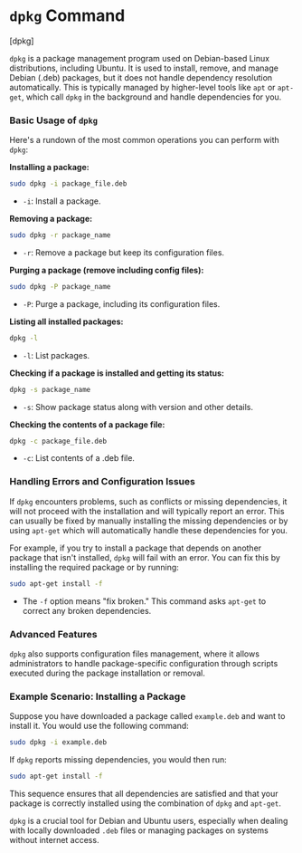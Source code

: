 # `dpkg` Command
[dpkg]

`dpkg` is a package management program used on Debian-based Linux distributions, including Ubuntu. It is used to install, remove, and manage Debian (.deb) packages, but it does not handle dependency resolution automatically. This is typically managed by higher-level tools like `apt` or `apt-get`, which call `dpkg` in the background and handle dependencies for you.

### Basic Usage of `dpkg`
Here's a rundown of the most common operations you can perform with `dpkg`:

**Installing a package:**
```bash
sudo dpkg -i package_file.deb
```
- `-i`: Install a package.

**Removing a package:**
```bash
sudo dpkg -r package_name
```
- `-r`: Remove a package but keep its configuration files.

**Purging a package (remove including config files):**
```bash
sudo dpkg -P package_name
```
- `-P`: Purge a package, including its configuration files.

**Listing all installed packages:**
```bash
dpkg -l
```
- `-l`: List packages.

**Checking if a package is installed and getting its status:**
```bash
dpkg -s package_name
```
- `-s`: Show package status along with version and other details.

**Checking the contents of a package file:**
```bash
dpkg -c package_file.deb
```
- `-c`: List contents of a .deb file.

### Handling Errors and Configuration Issues
If `dpkg` encounters problems, such as conflicts or missing dependencies, it will not proceed with the installation and will typically report an error. This can usually be fixed by manually installing the missing dependencies or by using `apt-get` which will automatically handle these dependencies for you.

For example, if you try to install a package that depends on another package that isn't installed, `dpkg` will fail with an error. You can fix this by installing the required package or by running:

```bash
sudo apt-get install -f
```
- The `-f` option means "fix broken." This command asks `apt-get` to correct any broken dependencies.

### Advanced Features
`dpkg` also supports configuration files management, where it allows administrators to handle package-specific configuration through scripts executed during the package installation or removal.

### Example Scenario: Installing a Package
Suppose you have downloaded a package called `example.deb` and want to install it. You would use the following command:

```bash
sudo dpkg -i example.deb
```

If `dpkg` reports missing dependencies, you would then run:

```bash
sudo apt-get install -f
```

This sequence ensures that all dependencies are satisfied and that your package is correctly installed using the combination of `dpkg` and `apt-get`.

`dpkg` is a crucial tool for Debian and Ubuntu users, especially when dealing with locally downloaded `.deb` files or managing packages on systems without internet access.
